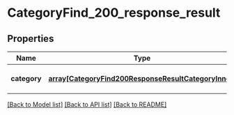 # CategoryFind_200_response_result

## Properties
Name | Type | Description | Notes
------------ | ------------- | ------------- | -------------
**category** | [**array[CategoryFind200ResponseResultCategoryInner]**](CategoryFind200ResponseResultCategoryInner.md) |  | [optional] [default to null]

[[Back to Model list]](../README.md#documentation-for-models) [[Back to API list]](../README.md#documentation-for-api-endpoints) [[Back to README]](../README.md)


